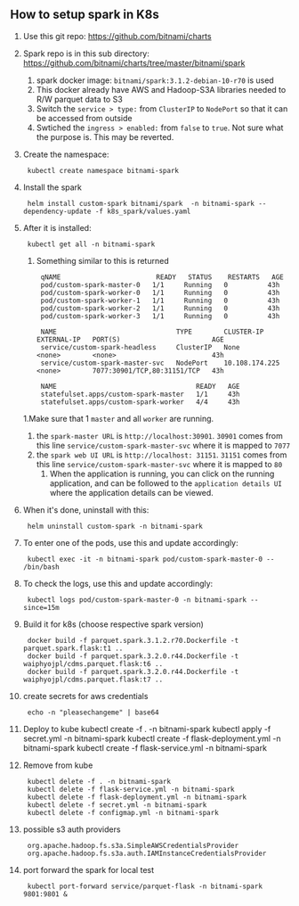 ## How to setup spark in K8s 

1. Use this git repo: https://github.com/bitnami/charts
1. Spark repo is in this sub directory: https://github.com/bitnami/charts/tree/master/bitnami/spark
    1. spark docker image: `bitnami/spark:3.1.2-debian-10-r70` is used
    1. This docker already have AWS and Hadoop-S3A libraries needed to R/W parquet data to S3
    1. Switch the `service > type:` from `ClusterIP` to `NodePort` so that it can be accessed from outside
    1. Swtiched the `ingress > enabled:` from `false` to `true`. Not sure what the purpose is. This may be reverted.
    
1. Create the namespace: 

        kubectl create namespace bitnami-spark
1. Install the spark 
        
        helm install custom-spark bitnami/spark  -n bitnami-spark --dependency-update -f k8s_spark/values.yaml
1. After it is installed:

        kubectl get all -n bitnami-spark
    1. Something similar to this is returned
            
            qNAME                        READY   STATUS    RESTARTS   AGE
            pod/custom-spark-master-0   1/1     Running   0          43h
            pod/custom-spark-worker-0   1/1     Running   0          43h
            pod/custom-spark-worker-1   1/1     Running   0          43h
            pod/custom-spark-worker-2   1/1     Running   0          43h
            pod/custom-spark-worker-3   1/1     Running   0          43h
            
            NAME                              TYPE        CLUSTER-IP       EXTERNAL-IP   PORT(S)                       AGE
            service/custom-spark-headless     ClusterIP   None             <none>        <none>                        43h
            service/custom-spark-master-svc   NodePort    10.108.174.225   <none>        7077:30901/TCP,80:31151/TCP   43h
            
            NAME                                   READY   AGE
            statefulset.apps/custom-spark-master   1/1     43h
            statefulset.apps/custom-spark-worker   4/4     43h
    1.Make sure that 1 `master` and all `worker` are running. 
    1. the `spark-master URL` is `http://localhost:30901`. `30901` comes from this line `service/custom-spark-master-svc` where it is mapped to `7077`
    1. the `spark web UI URL` is `http://localhost: 31151`. `31151` comes from this line `service/custom-spark-master-svc` where it is mapped to `80`
        1. When the application is running, you can click on the running application, and can be followed to the `application details UI` where the application details can be viewed.
1. When it's done, uninstall with this:

        helm uninstall custom-spark -n bitnami-spark
1. To enter one of the pods, use this and update accordingly:
    
        kubectl exec -it -n bitnami-spark pod/custom-spark-master-0 -- /bin/bash 
1. To check the logs, use this and update accordingly:

        kubectl logs pod/custom-spark-master-0 -n bitnami-spark --since=15m
1. Build it for k8s (choose respective spark version)

        docker build -f parquet.spark.3.1.2.r70.Dockerfile -t parquet.spark.flask:t1 ..
        docker build -f parquet.spark.3.2.0.r44.Dockerfile -t waiphyojpl/cdms.parquet.flask:t6 ..
        docker build -f parquet.spark.3.2.0.r44.Dockerfile -t waiphyojpl/cdms.parquet.flask:t7 ..
        
1. create secrets for aws credentials

        echo -n "pleasechangeme" | base64
1. Deploy to kube
        kubectl create -f . -n bitnami-spark
        kubectl apply -f secret.yml -n bitnami-spark
        kubectl create -f flask-deployment.yml -n bitnami-spark
        kubectl create -f flask-service.yml -n bitnami-spark
1. Remove from kube

        kubectl delete -f . -n bitnami-spark
        kubectl delete -f flask-service.yml -n bitnami-spark
        kubectl delete -f flask-deployment.yml -n bitnami-spark
        kubectl delete -f secret.yml -n bitnami-spark
        kubectl delete -f configmap.yml -n bitnami-spark
    
1. possible s3 auth providers

        org.apache.hadoop.fs.s3a.SimpleAWSCredentialsProvider
        org.apache.hadoop.fs.s3a.auth.IAMInstanceCredentialsProvider
1. port forward the spark for local test

        kubectl port-forward service/parquet-flask -n bitnami-spark 9801:9801 &
